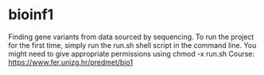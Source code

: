 # bioinf1
Finding gene variants from data sourced by sequencing.
To run the project for the first time, simply run the run.sh shell script in the command line.
You might need to give appropriate permissions using chmod -x run.sh
Course: https://www.fer.unizg.hr/predmet/bio1
